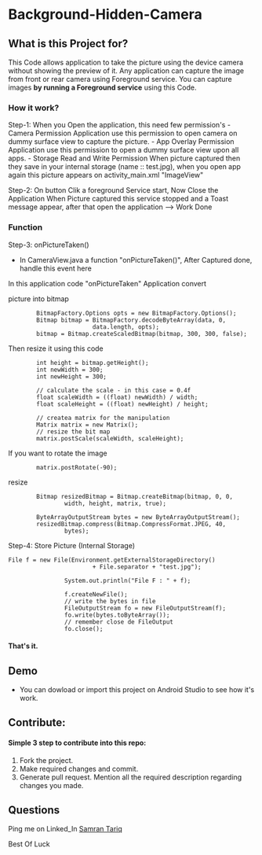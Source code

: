 # Background-Hidden-Camera
## What is this Project for?
This Code allows application to take the picture using the device camera without showing the preview of it. Any application can capture the image from front or rear camera using Foreground service. You can capture images **by running a Foreground service** using this Code.


### How it work?

Step-1: When you Open the application, this need few permission's 
      - Camera Permission 
            Application use this permission to open camera on dummy surface view to capture the picture. 
      - App Overlay Permission 
            Application use this permission to open a dummy surface view upon all apps. 
       - Storage Read and Write Permission 
            When picture captured then they save in your internal storage (name :: test.jpg), when you open app again this picture appears on activity_main.xml "ImageView" 

Step-2: On button Clik a foreground Service start, Now Close the Application When Picture captured this service stopped and a Toast message appear, after that open the application --> Work Done 

### Function

Step-3:   onPictureTaken()

- In CameraView.java a function "onPictureTaken()", After Captured done, handle this event here

In this application code "onPictureTaken" Application convert 

picture into bitmap
```
        BitmapFactory.Options opts = new BitmapFactory.Options();
        Bitmap bitmap = BitmapFactory.decodeByteArray(data, 0,
                        data.length, opts);
        bitmap = Bitmap.createScaledBitmap(bitmap, 300, 300, false);
```
Then resize it using this code

```     int width = bitmap.getWidth();
        int height = bitmap.getHeight();
        int newWidth = 300;
        int newHeight = 300;

        // calculate the scale - in this case = 0.4f
        float scaleWidth = ((float) newWidth) / width;
        float scaleHeight = ((float) newHeight) / height;

        // createa matrix for the manipulation
        Matrix matrix = new Matrix();
        // resize the bit map
        matrix.postScale(scaleWidth, scaleHeight);
```
If you want to rotate the image

```  
        matrix.postRotate(-90);
```
resize



```  
        Bitmap resizedBitmap = Bitmap.createBitmap(bitmap, 0, 0,
                width, height, matrix, true);

        ByteArrayOutputStream bytes = new ByteArrayOutputStream();
        resizedBitmap.compress(Bitmap.CompressFormat.JPEG, 40,
                bytes);
```

Step-4: Store Picture (Internal Storage)
```
File f = new File(Environment.getExternalStorageDirectory()
                        + File.separator + "test.jpg");

                System.out.println("File F : " + f);

                f.createNewFile();
                // write the bytes in file
                FileOutputStream fo = new FileOutputStream(f);
                fo.write(bytes.toByteArray());
                // remember close de FileOutput
                fo.close();
```

#### That's it.

## Demo
- You can dowload or import this project on Android Studio to see how it's work.

## Contribute:
#### Simple 3 step to contribute into this repo:

1. Fork the project.
2. Make required changes and commit.
3. Generate pull request. Mention all the required description regarding changes you made.

## Questions
Ping me on Linked_In [Samran Tariq](https://www.linkedin.com/in/samran-tariq/)

Best Of Luck
